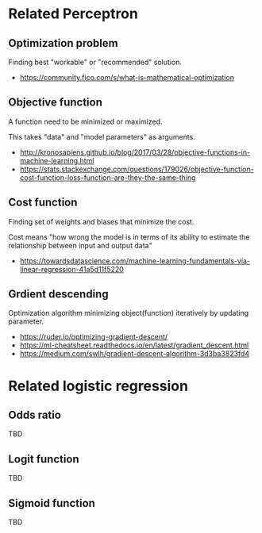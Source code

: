 # Related Perceptron

## Optimization problem

Finding best "workable" or "recommended" solution.

* https://community.fico.com/s/what-is-mathematical-optimization

## Objective function

A function need to be minimized or maximized.

This takes "data" and "model parameters" as arguments.

* http://kronosapiens.github.io/blog/2017/03/28/objective-functions-in-machine-learning.html
* https://stats.stackexchange.com/questions/179026/objective-function-cost-function-loss-function-are-they-the-same-thing

## Cost function

Finding set of weights and biases that minimize the cost.

Cost means "how wrong the model is in terms of its ability to estimate the relationship between input and output data"

* https://towardsdatascience.com/machine-learning-fundamentals-via-linear-regression-41a5d11f5220

## Grdient descending

Optimization algorithm minimizing object(function) iteratively by updating parameter.

* https://ruder.io/optimizing-gradient-descent/
* https://ml-cheatsheet.readthedocs.io/en/latest/gradient_descent.html
* https://medium.com/swlh/gradient-descent-algorithm-3d3ba3823fd4

# Related logistic regression

## Odds ratio

TBD

## Logit function

TBD

## Sigmoid function

TBD
